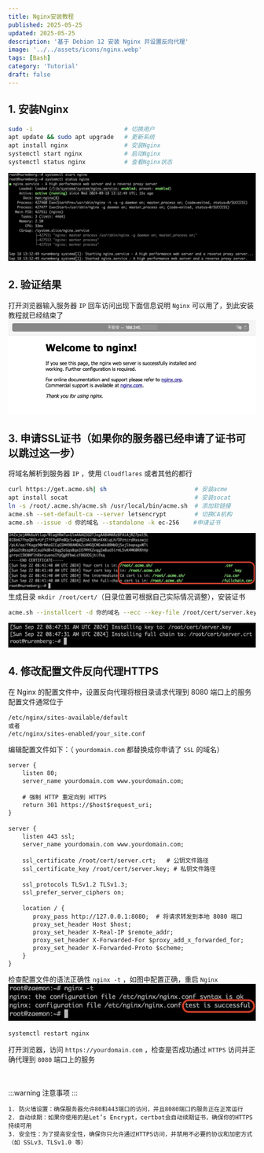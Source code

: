 ```yaml
---
title: Nginx安装教程
published: 2025-05-25
updated: 2025-05-25
description: '基于 Debian 12 安装 Nginx 并设置反向代理'
image: '../../assets/icons/nginx.webp'
tags: [Bash]
category: 'Tutorial'
draft: false 
---
```


## 1. 安装Nginx
```bash
sudo -i                          # 切换用户
apt update && sudo apt upgrade   # 更新系统
apt install nginx                # 安装Nginx
systemctl start nginx            # 启动Nginx
systemctl status nginx           # 查看Nginx状态
```
![图片](../../assets/images/nginx1.webp)

## 2. 验证结果
打开浏览器输入服务器 `IP` 回车访问出现下面信息说明 `Nginx` 可以用了，到此安装教程就已经结束了
![图片](../../assets/images/nginx2.webp)

## 3. 申请SSL证书（如果你的服务器已经申请了证书可以跳过这一步）
将域名解析到服务器 `IP` ，使用 `Cloudflares` 或者其他的都行
```bash
curl https://get.acme.sh| sh                         # 安装acme
apt install socat                                    # 安装socat
ln -s /root/.acme.sh/acme.sh /usr/local/bin/acme.sh  # 添加软链接
acme.sh --set-default-ca --server letsencrypt        # 切换CA机构
acme.sh --issue -d 你的域名 --standalone -k ec-256    #申请证书
```
![图片](../../assets/images/nginx3.webp)
生成目录 `mkdir /root/cert/`（目录位置可根据自己实际情况调整），安装证书
```bash
acme.sh --installcert -d 你的域名 --ecc --key-file /root/cert/server.key --fullchain-file /root/cert/server.crt
```
![图片](../../assets/images/nginx4.webp)

## 4. 修改配置文件反向代理HTTPS
在 Nginx 的配置文件中，设置反向代理将根目录请求代理到 8080 端口上的服务
配置文件通常位于
```text
/etc/nginx/sites-available/default
或者
/etc/nginx/sites-enabled/your_site.conf
```
编辑配置文件如下：（ `yourdomain.com` 都替换成你申请了 `SSL` 的域名）
```text
server {
    listen 80;
    server_name yourdomain.com www.yourdomain.com;

    # 强制 HTTP 重定向到 HTTPS
    return 301 https://$host$request_uri;
}

server {
    listen 443 ssl;
    server_name yourdomain.com www.yourdomain.com;

    ssl_certificate /root/cert/server.crt;   # 公钥文件路径
    ssl_certificate_key /root/cert/server.key; # 私钥文件路径

    ssl_protocols TLSv1.2 TLSv1.3;
    ssl_prefer_server_ciphers on;

    location / {
       proxy_pass http://127.0.0.1:8080;  # 将请求转发到本地 8080 端口
       proxy_set_header Host $host;
       proxy_set_header X-Real-IP $remote_addr;
       proxy_set_header X-Forwarded-For $proxy_add_x_forwarded_for;
       proxy_set_header X-Forwarded-Proto $scheme;
    }
}
```
检查配置文件的语法正确性 `nginx -t` ，如图中配置正确，重启 `Nginx`
![图片](../../assets/images/nginx5.webp)
```bash
systemctl restart nginx
```
打开浏览器，访问 `https://yourdomain.com` ，检查是否成功通过 `HTTPS` 访问并正确代理到 `8080` 端口上的服务

<br><br/>
:::warning
注意事项
:::
```text
1. 防火墙设置：确保服务器允许80和443端口的访问，并且8080端口的服务正在正常运行
2. 自动续期：如果你使用的是Let’s Encrypt，certbot会自动续期证书，确保你的HTTPS持续可用
3. 安全性：为了提高安全性，确保你只允许通过HTTPS访问，并禁用不必要的协议和加密方式（如 SSLv3、TLSv1.0 等）
```